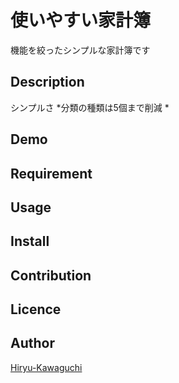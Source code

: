 使いやすい家計簿
====

機能を絞ったシンプルな家計簿です

## Description

シンプルさ
*分類の種類は5個まで削減
*

## Demo

## Requirement

## Usage

## Install

## Contribution

## Licence


## Author

[Hiryu-Kawaguchi](https://github.com/Hiryu-Kawaguchi)
